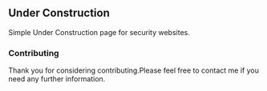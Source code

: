 ## Under Construction
Simple Under Construction page for security websites.

### Contributing

Thank you for considering contributing.Please feel free to contact me if
you need any further information.